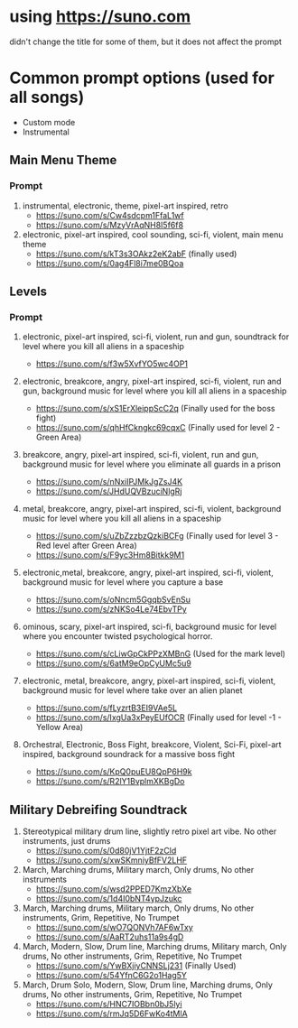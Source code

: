 # using https://suno.com

didn't change the title for some of them, but it does not affect the prompt

# Common prompt options (used for all songs)

- Custom mode
- Instrumental

## Main Menu Theme

### Prompt

1. instrumental, electronic, theme, pixel-art inspired, retro
   - https://suno.com/s/Cw4sdcpm1FfaL1wf
   - https://suno.com/s/MzyVrAqNH8I5f6f8
2. electronic, pixel-art inspired, cool sounding, sci-fi, violent, main menu theme
   - https://suno.com/s/kT3s3OAkz2eK2abF (finally used)
   - https://suno.com/s/0ag4Fl8i7me0BQoa

## Levels

### Prompt

1. electronic, pixel-art inspired, sci-fi, violent, run and gun, soundtrack for level where you kill all aliens in a spaceship
   - https://suno.com/s/f3w5XvfYO5wc4OP1
2. electronic, breakcore, angry, pixel-art inspired, sci-fi, violent, run and gun, background music for level where you kill all aliens in a spaceship
   - https://suno.com/s/xS1ErXleippScC2q (Finally used for the boss fight)
   - https://suno.com/s/qhHfCkngkc69cqxC (Finally used for level 2 - Green Area)
3. breakcore, angry, pixel-art inspired, sci-fi, violent, run and gun, background music for level where you eliminate all guards in a prison

   - https://suno.com/s/nNxiIPJMkJgZsJ4K
   - https://suno.com/s/JHdUQVBzuciNlgRj

4. metal, breakcore, angry, pixel-art inspired, sci-fi, violent, background music for level where you kill all aliens in a spaceship
   - https://suno.com/s/uZbZzzbzQzkiBCFg (Finally used for level 3 - Red level after Green Area)
   - https://suno.com/s/F9yc3Hm8Bitkk9M1
5. electronic,metal, breakcore, angry, pixel-art inspired, sci-fi, violent, background music for level where you capture a base
   - https://suno.com/s/oNncm5GgqbSvEnSu
   - https://suno.com/s/zNKSo4Le74EbvTPy
6. ominous, scary, pixel-art inspired, sci-fi, background music for level where you encounter twisted psychological horror.
   - https://suno.com/s/cLiwGpCkPPzXMBnG (Used for the mark level)
   - https://suno.com/s/6atM9eOpCyUMc5u9
7. electronic, metal, breakcore, angry, pixel-art inspired, sci-fi, violent, background music for level where take over an alien planet

   - https://suno.com/s/fLyzrtB3EI9VAe5L
   - https://suno.com/s/IxgUa3xPeyEUfOCR (Finally used for level -1 - Yellow Area)

8. Orchestral, Electronic, Boss Fight, breakcore, Violent, Sci-Fi, pixel-art inspired, background soundrack for a massive boss fight
   - https://suno.com/s/KpQ0puEU8QpP6H9k
   - https://suno.com/s/R2lY1BvplmXKBgDo

## Military Debreifing Soundtrack

1. Stereotypical military drum line, slightly retro pixel art vibe. No other instruments, just drums
   - https://suno.com/s/0d80jV1YjtF2zCld
   - https://suno.com/s/xwSKmniyBfFV2LHF
2. March, Marching drums, Military march, Only drums, No other instruments
   - https://suno.com/s/wsd2PPED7KmzXbXe
   - https://suno.com/s/1d4I0bNT4ypJzukc
3. March, Marching drums, Military march, Only drums, No other instruments, Grim, Repetitive, No Trumpet
   - https://suno.com/s/wO7QONVh7AF6wTxy
   - https://suno.com/s/AaRT2uhs11a9s4gD
4. March, Modern, Slow, Drum line, Marching drums, Military march, Only drums, No other instruments, Grim, Repetitive, No Trumpet
   - https://suno.com/s/YwBXjiyCNNSLj231 (Finally Used)
   - https://suno.com/s/54YfnC6G2o1Hag5Y
5. March, Drum Solo, Modern, Slow, Drum line, Marching drums, Only drums, No other instruments, Grim, Repetitive, No Trumpet
   - https://suno.com/s/HNC7IOBbn0bJ5lyi
   - https://suno.com/s/rmJq5D6FwKo4tMlA
